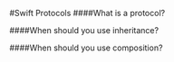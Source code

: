 #Swift Protocols
####What is a protocol?

####When should you use inheritance?

####When should you use composition? 

